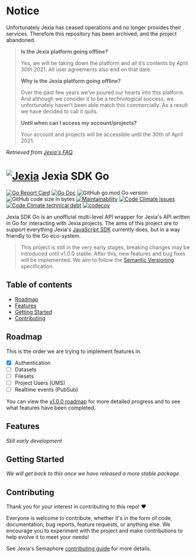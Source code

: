 # Notice
Unfortunately Jexia has ceased operations and no longer provides their services. Therefore this repository has been archived, and the project abandoned.

> **Is the Jexia platform going offline?**
> 
> Yes, we will be taking down the platform and all it’s contents by April 30th 2021. All user agreements also end on that date.
> 
> **Why is the Jexia platform going offline?**
>
> Over the past few years we’ve poured our hearts into this platform. And although we consider it to be a technological success, we unfortunately haven’t been able match this commercially. As a result we have decided to call it quits.
>
> **Until when can I access my account/projects?**
>
> Your account and projects will be accessible until the 30th of April 2021.

*Retrieved from [Jexia's FAQ](https://www.jexia.com/en/faq/).*

# [![Jexia](https://user-images.githubusercontent.com/3440116/77702983-019eb580-6fba-11ea-8d2c-f6a6b8e60cbd.jpg)](https://jexia.com) Jexia SDK Go <!-- omit in toc -->

[![Go Report Card](https://goreportcard.com/badge/github.com/baileyjm02/jexia-sdk-go)](https://goreportcard.com/report/github.com/baileyjm02/jexia-sdk-go)
[![Go Doc](https://img.shields.io/badge/godoc-reference-blue.svg)](https://pkg.go.dev/github.com/baileyjm02/jexia-sdk-go)
![GitHub go.mod Go version](https://img.shields.io/github/go-mod/go-version/baileyjm02/jexia-sdk-go)
![GitHub code size in bytes](https://img.shields.io/github/languages/code-size/BaileyJM02/jexia-sdk-go)
[![Maintainability](https://img.shields.io/codeclimate/maintainability/BaileyJM02/jexia-sdk-go)](https://codeclimate.com/github/BaileyJM02/jexia-sdk-go/maintainability)
[![Code Climate issues](https://img.shields.io/codeclimate/issues/BaileyJM02/jexia-sdk-go)](https://codeclimate.com/github/BaileyJM02/jexia-sdk-go/maintainability)
[![Code Climate technical debt](https://img.shields.io/codeclimate/tech-debt/BaileyJM02/jexia-sdk-go)](https://codeclimate.com/github/BaileyJM02/jexia-sdk-go/maintainability)
[![codecov](https://codecov.io/gh/BaileyJM02/jexia-sdk-go/branch/master/graph/badge.svg)](https://codecov.io/gh/BaileyJM02/jexia-sdk-go)



Jexia SDK Go is an unofficial multi-level API wrapper for Jexia's API written in Go for interacting with Jexia projects. The aims of this project are to support everything Jexia's [JavaScript SDK](https://github.com/jexia/jexia-sdk-js) currently does, but in a way friendly to the Go eco-system.

> This project is still in the very early stages, breaking changes may be introduced until v1.0.0 stable. After this, new features and bug fixes will be implemented. We aim to follow the [Semantic Versioning](https://semver.org/) specification.

## Table of contents <!-- omit in toc -->

- [Roadmap](#roadmap)
- [Features](#features)
- [Getting Started](#getting-started)
- [Contributing](#contributing)

## Roadmap

This is the order we are trying to implement features in.

- [x] Authentication
- [ ] Datasets
- [ ] Filesets
- [ ] Project Users (UMS)
- [ ] Realtime events (PubSub)

You can view the [v1.0.0 roadmap](https://github.com/BaileyJM02/jexia-sdk-go/projects/1) for more detailed progress and to see what features have been completed.

## Features

_Still early development_

## Getting Started

_We will get back to this once we have released a more stable package._

## Contributing

Thank you for your interest in contributing to this repo! ❤

Everyone is welcome to contribute, whether it's in the form of code, documentation, bug reports, feature requests, or anything else. We encourage you to experiment with the project and make contributions to help evolve it to meet your needs!

See Jexia's Semaphore [contributing guide](https://github.com/jexia/semaphore/blob/master/CONTRIBUTING.md) for more details.
